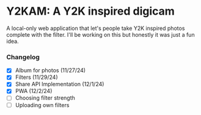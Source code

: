 # Y2KAM: A Y2K inspired digicam

A local-only web application that let's people take Y2K inspired photos complete with the filter. I'll be working on this but honestly it was just a fun idea.

### Changelog
- [x] Album for photos (11/27/24)
- [x] Filters (11/29/24)
- [x] Share API Implementation (12/1/24)
- [x] PWA (12/2/24)
- [ ] Choosing filter strength
- [ ] Uploading own filters